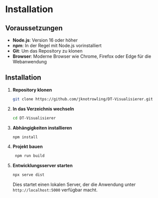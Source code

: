 # Installation 

## Voraussetzungen
- **Node.js**: Version 16 oder höher
- **npm**: In der Regel mit Node.js vorinstalliert
- **Git**: Um das Repository zu klonen
- **Browser**: Moderne Browser wie Chrome, Firefox oder Edge für die Webanwendung


## Installation

1. **Repository klonen**
   ```bash
   git clone https://github.com/jknotrowling/DT-Visualisierer.git

   ```
2. **In das Verzeichnis wechseln**
   ```bash
   cd DT-Visualisierer
   ```  
3. **Abhängigkeiten installieren**
   ```bash
   npm install
   ```
4. **Projekt bauen**
   ```bash
    npm run build
    ```
5. **Entwicklungsserver starten**
    ```bash 
    npx serve dist
    ```
    Dies startet einen lokalen Server, der die Anwendung unter `http://localhost:5000` verfügbar macht.


